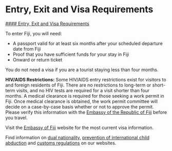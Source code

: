 # Entry, Exit and Visa Requirements

[#### Entry, Exit and Visa Requirements](javascript:void(0); "Entry, Exit and Visa Requirements")

To enter Fiji, you will need:

* A passport valid for at least six months after your scheduled departure date from Fiji
* Proof that you have sufficient funds for your stay in Fiji
* Onward or return ticket

You do not need a visa if you are a tourist staying less than four months.

**HIV/AIDS Restrictions:** Some HIV/AIDS entry restrictions exist for visitors to and foreign residents of Fiji. There are no restrictions to long-term or short-term visits, and no HIV tests are required for a visit shorter than four months. A medical clearance is required for those seeking a work permit in Fiji. Once medical clearance is obtained, the work permit committee will decide on a case-by-case basis whether or not to approve the permit. Please verify this information with the [Embassy of the Republic of Fiji](https://www.fijiembassydc.com/) before you travel.

Visit the [Embassy of Fiji](https://www.fijiembassydc.com/) website for the most current visa information.

Find information on [dual nationality](https://travel.state.gov/content/travel/en/international-travel/before-you-go/travelers-with-special-considerations/Dual-Nationality-Travelers.html "http://travel.state.gov/travel/cis_pa_tw/cis/cis_1753.html"), [prevention of international child abduction](https://travel.state.gov/content/childabduction/en/preventing.html "http://travel.state.gov/abduction/prevention/prevention_560.html") and [customs regulations](https://travel.state.gov/content/passports/en/go/customs.html) on our websites.